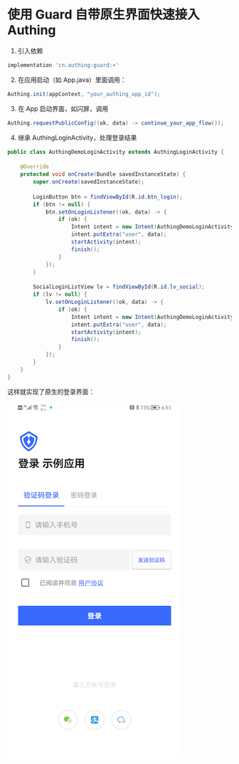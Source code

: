 # 使用 Guard 自带原生界面快速接入 Authing

1. 引入依赖

```groovy
implementation 'cn.authing:guard:+'
```

2. 在应用启动（如 App.java）里面调用：

```java
Authing.init(appContext, "your_authing_app_id");
```

3. 在 App 启动界面，如闪屏，调用

```java
Authing.requestPublicConfig((ok, data) -> continue_your_app_flow());
```

4. 继承 AuthingLoginActivity，处理登录结果

```java
public class AuthingDemoLoginActivity extends AuthingLoginActivity {

    @Override
    protected void onCreate(Bundle savedInstanceState) {
        super.onCreate(savedInstanceState);

        LoginButton btn = findViewById(R.id.btn_login);
        if (btn != null) {
            btn.setOnLoginListener((ok, data) -> {
                if (ok) {
                    Intent intent = new Intent(AuthingDemoLoginActivity.this, MainActivity.class);
                    intent.putExtra("user", data);
                    startActivity(intent);
                    finish();
                }
            });
        }

        SocialLoginListView lv = findViewById(R.id.lv_social);
        if (lv != null) {
            lv.setOnLoginListener((ok, data) -> {
                if (ok) {
                    Intent intent = new Intent(AuthingDemoLoginActivity.this, MainActivity.class);
                    intent.putExtra("user", data);
                    startActivity(intent);
                    finish();
                }
            });
        }
    }
}
```

这样就实现了原生的登录界面：

![](./images/authing_login.png)